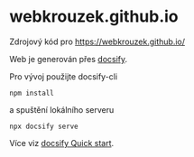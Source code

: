# webkrouzek.github.io
Zdrojový kód pro https://webkrouzek.github.io/

Web je generován přes [docsify](https://docsify.js.org).

Pro vývoj použijte docsify-cli
```
npm install
```
a spuštění lokálního serveru
```
npx docsify serve
```
Více viz [docsify Quick start](https://docsify.js.org/#/quickstart).